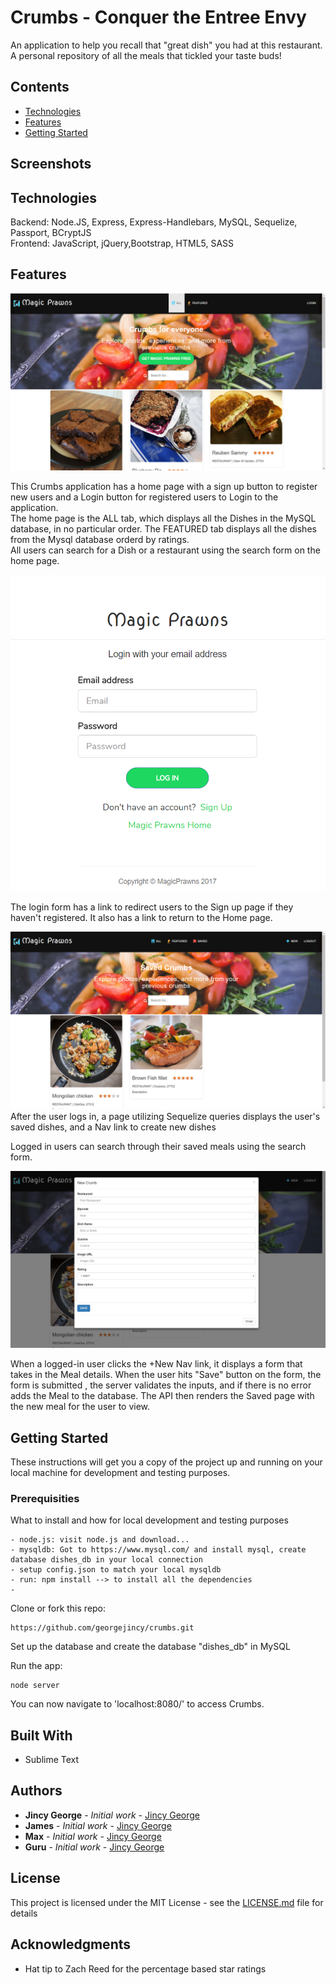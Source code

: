 
# Crumbs - Conquer the Entree Envy
 An application to help you recall that "great dish" you had at this restaurant. A personal repository of all the meals that tickled your taste buds!
 
## Contents
* [Technologies](#technologies)
* [Features](#features)
* [Getting Started](#install)

## Screenshots


## <a name="technologies"></a>Technologies

Backend: Node.JS, Express, Express-Handlebars, MySQL, Sequelize, Passport, BCryptJS<br/>
Frontend: JavaScript, jQuery,Bootstrap, HTML5, SASS<br/>

## <a name="features"></a>Features

![crumbs](public/assets/images/crumbs.png)

This Crumbs application has a home page with a sign up button to register new users and a Login button for registered users to Login to the application.<br>
The home page is the ALL tab, which displays all the Dishes in the MySQL database, in no particular order. The FEATURED tab displays all the dishes from the Mysql database orderd by ratings. <br>
All users can search for a Dish or a restaurant using the search form on the home page.


![crumbs-login](public/assets/images/crumbs-login.png)

The login form has a link to redirect users to the Sign up page if they haven't registered. It also has a link to return to the Home page.<br>

![crumbs-loggeduser](public/assets/images/crumbs-loggeduser.png)
After the user logs in, a page utilizing Sequelize queries displays the user's saved dishes, and a Nav link to create new dishes<br>

Logged in users can search through their saved meals using the search form.<br>

![crumbs-createnew](public/assets/images/crumbs-createnew.png)

When a logged-in user clicks the +New Nav link, it displays a form that takes in the Meal details. When the user hits "Save" button on the form, the form is submitted , the server validates the inputs, and if there is no error adds the Meal to the database. The API then renders the Saved page with the new meal for the user to view. 


## <a name="install"></a>Getting Started

These instructions will get you a copy of the project up and running on your local machine for development and testing purposes.

### Prerequisities

What to install and how for local development and testing purposes

```
- node.js: visit node.js and download...
- mysqldb: Got to https://www.mysql.com/ and install mysql, create database dishes_db in your local connection
- setup config.json to match your local mysqldb
- run: npm install --> to install all the dependencies
- 
```
Clone or fork this repo:

```
https://github.com/georgejincy/crumbs.git
```

Set up the database and create the database "dishes_db" in MySQL

Run the app:

```
node server
```

You can now navigate to 'localhost:8080/' to access Crumbs.

## Built With

* Sublime Text


## Authors

* **Jincy George** - *Initial work* - [Jincy George](https://github.com)
* **James** - *Initial work* - [Jincy George](https://github.com)
* **Max** - *Initial work* - [Jincy George](https://github.com)
* **Guru** - *Initial work* - [Jincy George](https://github.com)


## License

This project is licensed under the MIT License - see the [LICENSE.md](LICENSE.md) file for details

## Acknowledgments

* Hat tip to Zach Reed for the percentage based star ratings


